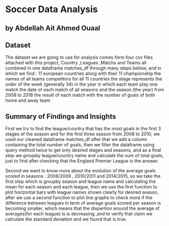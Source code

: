 # Soccer Data Analysis
## by Abdellah Ait Ahmed Ouaal

## Dataset

The dataset we are going to use for analysis comes form four csv files attached with this project, Country ,Leagues ,Matchs and Teams all combined in one dataframe matches_df through many steps bellow, and in which we find :
11 european countries along with their 11 championship 
the names of all teams competitors for all 11 countries
the stage represents the order of the week (generally 34) in the year in which each team play one match
the date of each match of all seasons and the season (the year) from 2008 to 2016
the result of each match with the number of goals of both home and away team

## Summary of Findings and Insights

First we try to find the league/country that has the most goals in the first 3 stages of the season and for the first three season from 2008 to 2010, we used our cleaned dataframe matches_df after that we add a column containing the total number of goals, then we filter the dataframe using query method twice to get only desired stages and seasons, and as a final step we groupby league/country name and calculate the sum of total goals, just to find after checking that the England Premier League is the answer.

Second we want to know more about the evolution of the average goals scored in seasons : 2008/2009 , 2010/2011 and 2014/2015, so we take the first step which is groupby season and league name and calculating the mean for each season and each league, then we use the first function to plot horizontal bars with league names shown clearly for desired season, after we use a second function to plot line graphs to check more if the difference between leagues in term of average goals scored per season is becoming smaller, which means that the dispertion around the average of averages(for each league) is is decreasing ,and to verify that claim we calculate the standard deviation and we found that is true.